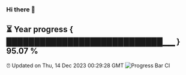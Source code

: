 ### Hi there 👋
⏳ Year progress { ████████████████████████████▁▁ } 95.07 %
---
⏰ Updated on Thu, 14 Dec 2023 00:29:28 GMT
![Progress Bar CI](https://github.com/Moyi321/Moyi321/workflows/Progress%20Bar%20CI/badge.svg)
